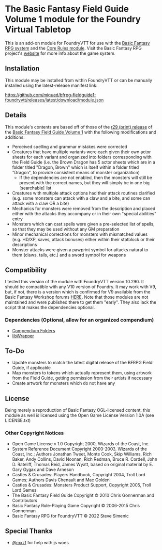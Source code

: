 # The Basic Fantasy Field Guide Volume 1 module for the Foundry Virtual Tabletop
This is an add-on module for FoundryVTT for use with the [Basic Fantasy RPG system](https://github.com/orffen/basicfantasyrpg) and the [Core Rules module](https://github.com/Stew-rt/basicfantasyrpg-corerules-en). Visit the Basic Fantasy RPG project's [website](https://basicfantasy.org/) for more info about the game system.

## Installation
This module may be installed from within FoundryVTT or can be manually installed using the latest-release manifest link:

https://github.com/miqued/bfrpg-fieldguide1-foundryvtt/releases/latest/download/module.json

## Details
This module's contents are based off of those of the [r29 (print) release](https://basicfantasy.org/downloads/Basic-Fantasy-Field-Guide-r29.pdf) of the [Basic Fantasy Field Guide Volume 1](https://basicfantasy.org/forums/viewtopic.php?t=130) with the following modifications and additions:
* Perceived spelling and grammar mistakes were corrected
* Creatures that have multiple variants were each given their own actor sheets for each variant and organized into folders corresponding with the Field Guide (i.e. the Brown Dragon has 5 actor sheets which are in a folder titled "Dragon, Brown" which is itself within a folder titled "Dragon", to provide consistent means of monster organization)
    - If the dependencies are not enabled, then the monsters will still be present with the correct names, but they will simply be in one big [searchable] list
* Creatures with multiple attack options had their attack routines clarified (e.g. some monsters can attack with a claw and a bite, and some can attack with a claw OR a bite)
* Mechanics for monsters were removed from the description and placed either with the attacks they accompany or in their own "special abilities" entry
* Monsters which can cast spells were given a pre-selected list of spells, so that they may be used without any GM preparation
* Minor mechanical corrections for monsters with mismatched values (e.g. HD/XP, saves, attack bonuses) either within their statblock or their descriptions
* Monster attacks were given a pawprint symbol for attacks natural to them (claws, tails, etc.) and a sword symbol for weapons

## Compatibility
I tested this version of the module with FoundryVTT version 10.290. It should be compatible with any V10 version of Foundry. It may work with V9, but, if not, there is a version which is confirmed for V9 available from the Basic Fantasy Workshop forums [HERE](https://basicfantasy.org/forums/viewtopic.php?f=19&t=4543&p=82532#p82532). Note that those modules are not maintained and were published there to get them "early". They also lack the script that makes the dependencies optional.

### Dependencies (Optional, allow for an organized compendium)
* [Compendium Folders](https://github.com/earlSt1/vtt-compendium-folders)
* [libWrapper](https://github.com/ruipin/fvtt-lib-wrapper)
## To-Do
* Update monsters to match the latest digital release of the BFRPG Field Guide, if applicable
* Map monsters to tokens which actually represent them, using artwork from the Field Guide, getting permission from their artists if necessary
* Create artwork for monsters which do not have any

## License
Being merely a reproduction of Basic Fantasy OGL-licensed content, this module as well is licensed using the Open Game License Version 1.0A (see LICENSE.txt)

### Other Copyright Notices
* Open Game License v 1.0 Copyright 2000, Wizards of the Coast, Inc.
* System Reference Document Copyright 2000-2003, Wizards of the Coast, Inc.; Authors Jonathan Tweet, Monte Cook, Skip Williams, Rich Baker, Andy Collins, David Noonan, Rich Redman, Bruce R. Cordell, John D. Rateliff, Thomas Reid, James Wyatt, based on original material by E. Gary Gygax and Dave Arneson
* Castles & Crusades: Players Handbook, Copyright 2004, Troll Lord Games; Authors Davis Chenault and Mac Golden
* Castles & Crusades: Monsters Product Support, Copyright 2005, Troll Lord Games
* The Basic Fantasy Field Guide Copyright © 2010 Chris Gonnerman and Contributors
* Basic Fantasy Role-Playing Game Copyright © 2006-2015 Chris Gonnerman
* Basic Fantasy RPG for FoundryVTT © 2022 Steve Simenic

## Special Thanks
* [@mxzf](https://github.com/mxzf) for help with js woes
